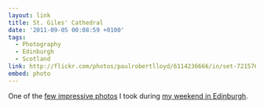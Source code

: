 ```yaml
---
layout: link
title: St. Giles' Cathedral
date: '2011-09-05 00:08:59 +0100'
tags:
  - Photography
  - Edinburgh
  - Scotland
link: http://flickr.com/photos/paulrobertlloyd/6114236666/in/set-72157627469803873
embed: photo
---
```

One of the [few impressive photos][1] I took during [my weekend in Edinburgh][2].

[1]: http://www.flickr.com/photos/paulrobertlloyd/sets/72157627469803873/
[2]: /2011/08/edinburgh_fringe/